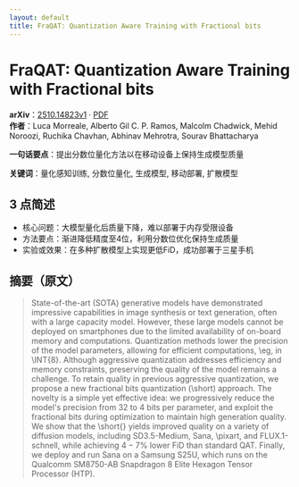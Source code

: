 ```yaml
---
layout: default
title: FraQAT: Quantization Aware Training with Fractional bits
---
```


# FraQAT: Quantization Aware Training with Fractional bits
**arXiv**：[2510.14823v1](https://arxiv.org/abs/2510.14823) · [PDF](https://arxiv.org/pdf/2510.14823.pdf)  
**作者**：Luca Morreale, Alberto Gil C. P. Ramos, Malcolm Chadwick, Mehid Noroozi, Ruchika Chavhan, Abhinav Mehrotra, Sourav Bhattacharya  

**一句话要点**：提出分数位量化方法以在移动设备上保持生成模型质量

**关键词**：量化感知训练, 分数位量化, 生成模型, 移动部署, 扩散模型

## 3 点简述
- 核心问题：大模型量化后质量下降，难以部署于内存受限设备
- 方法要点：渐进降低精度至4位，利用分数位优化保持生成质量
- 实验或效果：在多种扩散模型上实现更低FiD，成功部署于三星手机

## 摘要（原文）

> State-of-the-art (SOTA) generative models have demonstrated impressive
> capabilities in image synthesis or text generation, often with a large capacity
> model. However, these large models cannot be deployed on smartphones due to the
> limited availability of on-board memory and computations. Quantization methods
> lower the precision of the model parameters, allowing for efficient
> computations, \eg, in \INT{8}. Although aggressive quantization addresses
> efficiency and memory constraints, preserving the quality of the model remains
> a challenge. To retain quality in previous aggressive quantization, we propose
> a new fractional bits quantization (\short) approach. The novelty is a simple
> yet effective idea: we progressively reduce the model's precision from 32 to 4
> bits per parameter, and exploit the fractional bits during optimization to
> maintain high generation quality. We show that the \short{} yields improved
> quality on a variety of diffusion models, including SD3.5-Medium, Sana,
> \pixart, and FLUX.1-schnell, while achieving $4-7\%$ lower FiD than standard
> QAT. Finally, we deploy and run Sana on a Samsung S25U, which runs on the
> Qualcomm SM8750-AB Snapdragon 8 Elite Hexagon Tensor Processor (HTP).

